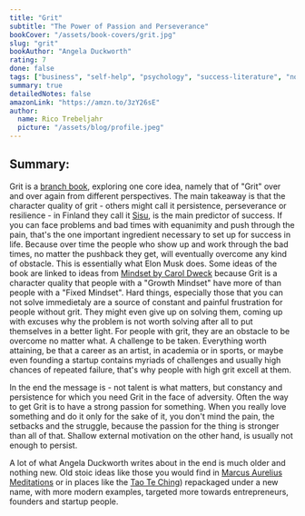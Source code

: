 ```yaml
---
title: "Grit"
subtitle: "The Power of Passion and Perseverance"
bookCover: "/assets/book-covers/grit.jpg"
slug: "grit"
bookAuthor: "Angela Duckworth"
rating: 7
done: false
tags: ["business", "self-help", "psychology", "success-literature", "non-fiction"]
summary: true
detailedNotes: false
amazonLink: "https://amzn.to/3zY26sE"
author:
  name: Rico Trebeljahr
  picture: "/assets/blog/profile.jpeg"
---
```


## Summary: 

Grit is a [branch book](#TODO), exploring one core idea, namely that of "Grit" over and over again from different perspectives. The main takeaway is that the character quality of grit - others might call it persistence, perseverance or resilience - in Finland they call it [Sisu](https://en.wikipedia.org/wiki/Sisu), is the main predictor of success. If you can face problems and bad times with equanimity and push through the pain, that's the one important ingredient necessary to set up for success in life. Because over time the people who show up and work through the bad times, no matter the pushback they get, will eventually overcome any kind of obstacle. This is essentially what Elon Musk does. Some ideas of the book are linked to ideas from [Mindset by Carol Dweck](#TODO) because Grit is a character quality that people with a "Growth Mindset" have more of than people with a "Fixed Mindset". Hard things, especially those that you can not solve immedietaly are a source of constant and painful frustration for people without grit. They might even give up on solving them, coming up with excuses why the problem is not worth solving after all to put themselves in a better light. For people with grit, they are an obstacle to be overcome no matter what. A challenge to be taken. Everything worth attaining, be that a career as an artist, in academia or in sports, or maybe even founding a startup  contains myriads of challenges and usually high chances of repeated failure, that's why people with high grit excell at them. 

In the end the message is - not talent is what matters, but constancy and persistence for which you need Grit in the face of adversity. Often the way to get Grit is to have a strong passion for something. When you really love something and do it only for the sake of it, you don't mind the pain, the setbacks and the struggle, because the passion for the thing is stronger than all of that. Shallow external motivation on the other hand, is usually not enough to persist. 

A lot of what Angela Duckworth writes about in the end is much older and nothing new. Old stoic ideas like those you would find in [Marcus Aurelius Meditations](#TODO) or in places like the [Tao Te Ching](#TODO)) repackaged under a new name, with more modern examples, targeted more towards entrepreneurs, founders and startup people.